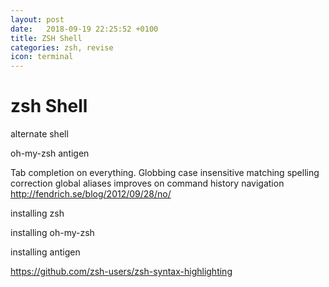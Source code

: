 ```yaml
---
layout: post
date:   2018-09-19 22:25:52 +0100
title: ZSH Shell
categories: zsh, revise
icon: terminal
---
```

zsh Shell
===

alternate shell

oh-my-zsh antigen

Tab completion on everything. Globbing case insensitive matching
spelling correction global aliases improves on command history
navigation http://fendrich.se/blog/2012/09/28/no/

installing zsh

installing oh-my-zsh

installing antigen

https://github.com/zsh-users/zsh-syntax-highlighting
